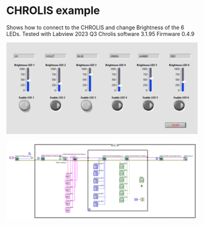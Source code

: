 # CHROLIS example
Shows how to connect to the CHROLIS and change Brightness of the 6 LEDs.
Tested with 
Labview 2023 Q3
Chrolis software 3.1.95
Firmware 0.4.9
 

![Front Panel](ChrolisFrontPanel.PNG)

![Block Diagram](ChrolisBlockDiagram.PNG)


